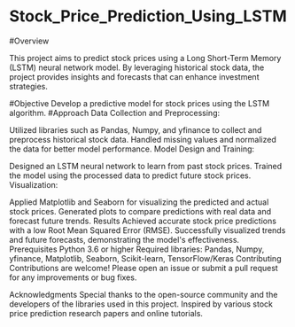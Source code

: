 # Stock_Price_Prediction_Using_LSTM
#Overview

This project aims to predict stock prices using a Long Short-Term Memory (LSTM) neural network model. By leveraging historical stock data, the project provides insights and forecasts that can enhance investment strategies.

#Objective
Develop a predictive model for stock prices using the LSTM algorithm.
#Approach
Data Collection and Preprocessing:

Utilized libraries such as Pandas, Numpy, and yfinance to collect and preprocess historical stock data.
Handled missing values and normalized the data for better model performance.
Model Design and Training:

Designed an LSTM neural network to learn from past stock prices.
Trained the model using the processed data to predict future stock prices.
Visualization:

Applied Matplotlib and Seaborn for visualizing the predicted and actual stock prices.
Generated plots to compare predictions with real data and forecast future trends.
Results
Achieved accurate stock price predictions with a low Root Mean Squared Error (RMSE).
Successfully visualized trends and future forecasts, demonstrating the model's effectiveness.
Prerequisites
Python 3.6 or higher
Required libraries: Pandas, Numpy, yfinance, Matplotlib, Seaborn, Scikit-learn, TensorFlow/Keras
Contributing
Contributions are welcome! Please open an issue or submit a pull request for any improvements or bug fixes.

Acknowledgments
Special thanks to the open-source community and the developers of the libraries used in this project.
Inspired by various stock price prediction research papers and online tutorials.
